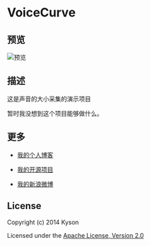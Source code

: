 # VoiceCurve

## 预览

![预览][1]

## 描述

这是声音的大小采集的演示项目

暂时我没想到这个项目能够做什么。

## 更多

- [我的个人博客](http://www.hikyson.cn)

- [我的开源项目](http://git.oschina.net/cocobaby)

- [我的新浪微博](http://weibo.com/1980495343/profile?rightmod=1&wvr=6&mod=personinfo)

## License

Copyright (c) 2014 Kyson

Licensed under the [Apache License, Version 2.0](http://www.apache.org/licenses/LICENSE-2.0)

[1]:http://kkwordpress-wordpress.stor.sinaapp.com/uploads/2014/12/tt_voice_curve_showcase.gif